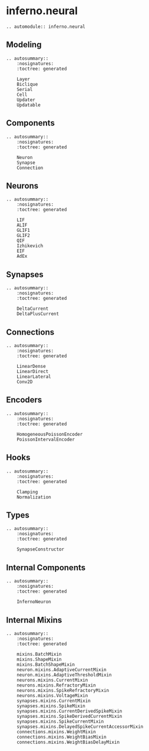 # inferno.neural

```{eval-rst}
.. automodule:: inferno.neural
```

## Modeling
```{eval-rst}
.. autosummary::
    :nosignatures:
    :toctree: generated

    Layer
    Biclique
    Serial
    Cell
    Updater
    Updatable
```

## Components
```{eval-rst}
.. autosummary::
    :nosignatures:
    :toctree: generated

    Neuron
    Synapse
    Connection
```

## Neurons
```{eval-rst}
.. autosummary::
    :nosignatures:
    :toctree: generated

    LIF
    ALIF
    GLIF1
    GLIF2
    QIF
    Izhikevich
    EIF
    AdEx
```

## Synapses
```{eval-rst}
.. autosummary::
    :nosignatures:
    :toctree: generated

    DeltaCurrent
    DeltaPlusCurrent
```

## Connections
```{eval-rst}
.. autosummary::
    :nosignatures:
    :toctree: generated

    LinearDense
    LinearDirect
    LinearLateral
    Conv2D
```

## Encoders
```{eval-rst}
.. autosummary::
    :nosignatures:
    :toctree: generated

    HomogeneousPoissonEncoder
    PoissonIntervalEncoder
```

## Hooks
```{eval-rst}
.. autosummary::
    :nosignatures:
    :toctree: generated

    Clamping
    Normalization
```

## Types
```{eval-rst}
.. autosummary::
    :nosignatures:
    :toctree: generated

    SynapseConstructor
```

## Internal Components
```{eval-rst}
.. autosummary::
    :nosignatures:
    :toctree: generated

    InfernoNeuron
```

## Internal Mixins
```{eval-rst}
.. autosummary::
    :nosignatures:
    :toctree: generated

    mixins.BatchMixin
    mixins.ShapeMixin
    mixins.BatchShapeMixin
    neuron.mixins.AdaptiveCurrentMixin
    neuron.mixins.AdaptiveThresholdMixin
    neurons.mixins.CurrentMixin
    neurons.mixins.RefractoryMixin
    neurons.mixins.SpikeRefractoryMixin
    neurons.mixins.VoltageMixin
    synapses.mixins.CurrentMixin
    synapses.mixins.SpikeMixin
    synapses.mixins.CurrentDerivedSpikeMixin
    synapses.mixins.SpikeDerivedCurrentMixin
    synapses.mixins.SpikeCurrentMixin
    synapses.mixins.DelayedSpikeCurrentAccessorMixin
    connections.mixins.WeightMixin
    connections.mixins.WeightBiasMixin
    connections.mixins.WeightBiasDelayMixin
```